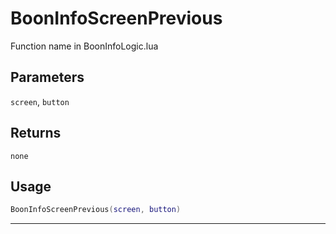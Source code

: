 # BoonInfoScreenPrevious
Function name in BoonInfoLogic.lua
## Parameters
`screen`, `button`
## Returns
`none`
## Usage
```lua
BoonInfoScreenPrevious(screen, button)
```
---
